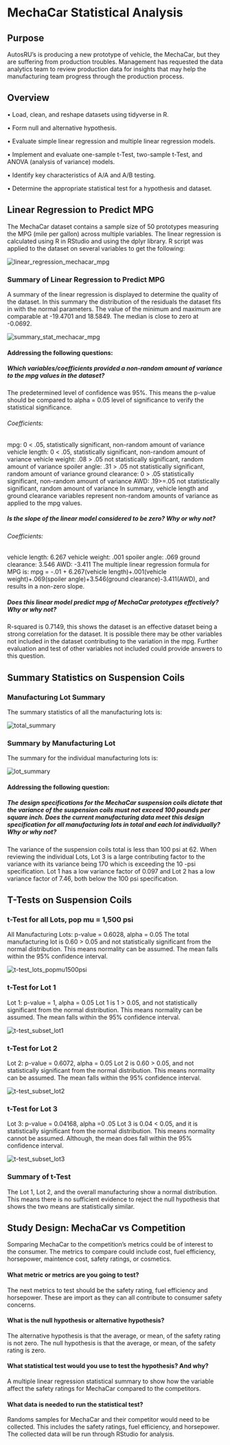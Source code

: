 # MechaCar Statistical Analysis

## Purpose

AutosRU’s is producing a new prototype of vehicle, the MechaCar, but they are suffering from production troubles. Management has requested the data analytics team to review production data for insights that may help the manufacturing team progress through the production process. 

## Overview

•	Load, clean, and reshape datasets using tidyverse in R.

•	Form null and alternative hypothesis.

•	Evaluate simple linear regression and multiple linear regression models.

•	Implement and evaluate one-sample t-Test, two-sample t-Test, and ANOVA (analysis of variance) models.

•	Identify key characteristics of A/A and A/B testing.

•	Determine the appropriate statistical test for a hypothesis and dataset. 

## Linear Regression to Predict MPG

The MechaCar dataset contains a sample size of 50 prototypes measuring the MPG (mile per gallon) across multiple variables. The linear regression is calculated using R in RStudio and using the dplyr library.
R script was applied to the dataset on several variables to get the following:

![linear_regression_mechacar_mpg](https://user-images.githubusercontent.com/103263248/186195663-b92bcb05-3f94-4aa0-a0fa-63e6b4f4296a.png)

### Summary of Linear Regression to Predict MPG

A summary of the linear regression is displayed to determine the quality of the dataset. In this summary the distribution of the residuals the dataset fits in with the normal parameters. The value of the minimum and maximum are comparable at -19.4701 and 18.5849. The median is close to zero at -0.0692.

![summary_stat_mechacar_mpg](https://user-images.githubusercontent.com/103263248/186195715-c22b3a8a-c427-4986-80bc-19dce8725595.png)

#### Addressing the following questions:

##### Which variables/coefficients provided a non-random amount of variance to the mpg values in the dataset?

The predetermined level of confidence was 95%. This means the p-value should be compared to alpha = 0.05 level of significance to verify the statistical significance.

###### Coefficients:
mpg: 0 < .05, statistically significant, non-random amount of variance
vehicle length: 0 < .05, statistically significant, non-random amount of variance
vehicle weight: .08 > .05 not statistically significant, random amount of variance
spoiler angle: .31 > .05 not statistically significant, random amount of variance
ground clearance: 0 > .05 statistically significant, non-random amount of variance
AWD: .19>=.05 not statistically significant, random amount of variance
In summary, vehicle length and ground clearance variables represent non-random amounts of variance as applied to the mpg values.

##### Is the slope of the linear model considered to be zero? Why or why not?

###### Coefficients:
vehicle length: 6.267
vehicle weight: .001
spoiler angle: .069
ground clearance: 3.546
AWD: -3.411
The multiple linear regression formula for MPG is: mpg = -.01 + 6.267(vehicle length)+.001(vehicle weight)+.069(spoiler angle)+3.546(ground clearance)-3.411(AWD), and results in a non-zero slope.

##### Does this linear model predict mpg of MechaCar prototypes effectively? Why or why not?

R-squared is 0.7149, this shows the dataset is an effective dataset being a strong correlation for the dataset. It is possible there may be other variables not included in the dataset contributing to the variation in the mpg. Further evaluation and test of other variables not included could provide answers to this question.

## Summary Statistics on Suspension Coils

### Manufacturing Lot Summary

The summary statistics of all the manufacturing lots is:

![total_summary](https://user-images.githubusercontent.com/103263248/186195818-305d0bb2-b69a-458c-acf5-6fdd8dd165d3.png)

### Summary by Manufacturing Lot

The summary for the individual manufacturing lots is:

![lot_summary](https://user-images.githubusercontent.com/103263248/186195826-eb1a9fd7-73f0-46cd-b81e-a868c8235571.png)

#### Addressing the following question:

##### The design specifications for the MechaCar suspension coils dictate that the variance of the suspension coils must not exceed 100 pounds per square inch. Does the current manufacturing data meet this design specification for all manufacturing lots in total and each lot individually? Why or why not?

The variance of the suspension coils total is less than 100 psi at 62. When reviewing the individual Lots, Lot 3 is a large contributing factor to the variance with its variance being 170 which is exceeding the 10 -psi specification. Lot 1 has a low variance factor of 0.097 and Lot 2 has a low variance factor of 7.46, both below the 100 psi specification. 

## T-Tests on Suspension Coils

### t-Test for all Lots, pop mu = 1,500 psi

All Manufacturing Lots: p-value = 0.6028, alpha = 0.05
The total manufacturing lot is 0.60 > 0.05 and not statistically significant from the normal distribution. This means normality can be assumed. The mean falls within the 95% confidence interval.

![t-test_lots_popmu1500psi](https://user-images.githubusercontent.com/103263248/186195864-4e5094f5-41d4-4e91-b298-69303a74cf7b.png)

### t-Test for Lot 1 

Lot 1: p-value = 1, alpha = 0.05
Lot 1 is 1 > 0.05, and not statistically significant from the normal distribution. This means normality can be assumed. The mean falls within the 95% confidence interval.

![t-test_subset_lot1](https://user-images.githubusercontent.com/103263248/186195883-eb645e93-8ac2-478d-9d35-77a3c12b165f.png)

### t-Test for Lot 2

Lot 2: p-value = 0.6072, alpha = 0.05
Lot 2 is 0.60 > 0.05, and not statistically significant from the normal distribution. This means normality can be assumed. The mean falls within the 95% confidence interval.

![t-test_subset_lot2](https://user-images.githubusercontent.com/103263248/186195900-05b03343-5906-46ed-8b0d-f8bd7cd1499c.png)

### t-Test for Lot 3

Lot 3: p-value = 0.04168, alpha =0 .05
Lot 3 is 0.04 < 0.05, and it is statistically significant from the normal distribution. This means normality cannot be assumed. Although, the mean does fall within the 95% confidence interval.

![t-test_subset_lot3](https://user-images.githubusercontent.com/103263248/186195928-4f13cbc6-94e3-40ba-8edc-d93d01658704.png)

### Summary of t-Test

The Lot 1, Lot 2, and the overall manufacturing show a normal distribution. This means there is no sufficient evidence to reject the null hypothesis that shows the two means are statistically similar.

## Study Design: MechaCar vs Competition

Somparing MechaCar to the competition’s metrics could be of interest to the consumer. The metrics to compare could include cost, fuel efficiency, horsepower, maintence cost, safety ratings, or cosmetics.

#### What metric or metrics are you going to test?

The next metrics to test should be the safety rating, fuel efficiency and horsepower. These are import as they can all contribute to consumer safety concerns.

#### What is the null hypothesis or alternative hypothesis?

The alternative hypothesis is that the average, or mean, of the safety rating is not zero.
The null hypothesis is that the average, or mean, of the safety rating is zero.

#### What statistical test would you use to test the hypothesis? And why?

A multiple linear regression statistical summary to show how the variable affect the safety ratings for MechaCar compared to the competitors. 

#### What data is needed to run the statistical test?

Randoms samples for MechaCar and their competitor would need to be collected. This includes the safety ratings, fuel efficiency, and horsepower. The collected data will be run through RStudio for analysis. 
